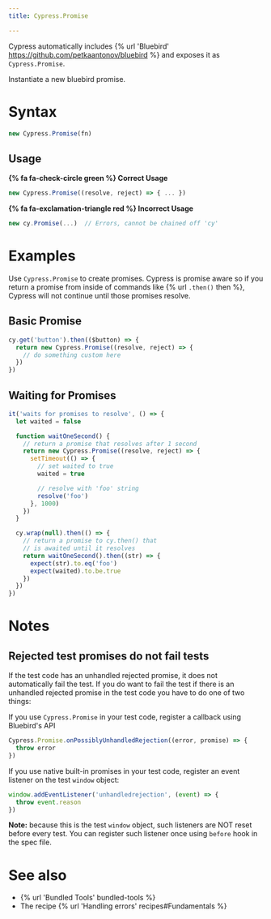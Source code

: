 ```yaml
---
title: Cypress.Promise

---
```


Cypress automatically includes {% url 'Bluebird' https://github.com/petkaantonov/bluebird %} and exposes it as `Cypress.Promise`.

Instantiate a new bluebird promise.

# Syntax

```javascript
new Cypress.Promise(fn)
```

## Usage

**{% fa fa-check-circle green %} Correct Usage**

```javascript
new Cypress.Promise((resolve, reject) => { ... })
```

**{% fa fa-exclamation-triangle red %} Incorrect Usage**

```javascript
new cy.Promise(...)  // Errors, cannot be chained off 'cy'
```
# Examples

Use `Cypress.Promise` to create promises. Cypress is promise aware so if you return a promise from inside of commands like {% url `.then()` then %}, Cypress will not continue until those promises resolve.

## Basic Promise

```javascript
cy.get('button').then(($button) => {
  return new Cypress.Promise((resolve, reject) => {
    // do something custom here
  })
})
```

## Waiting for Promises

```javascript
it('waits for promises to resolve', () => {
  let waited = false

  function waitOneSecond() {
    // return a promise that resolves after 1 second
    return new Cypress.Promise((resolve, reject) => {
      setTimeout(() => {
        // set waited to true
        waited = true

        // resolve with 'foo' string
        resolve('foo')
      }, 1000)
    })
  }

  cy.wrap(null).then(() => {
    // return a promise to cy.then() that
    // is awaited until it resolves
    return waitOneSecond().then((str) => {
      expect(str).to.eq('foo')
      expect(waited).to.be.true
    })
  })
})
```

# Notes

## Rejected test promises do not fail tests

If the test code has an unhandled rejected promise, it does not automatically fail the test. If you do want to fail the test if there is an unhandled rejected promise in the test code you have to do one of two things:

If you use `Cypress.Promise` in your test code, register a callback using Bluebird's API

```javascript
Cypress.Promise.onPossiblyUnhandledRejection((error, promise) => {
  throw error
})
```

If you use native built-in promises in your test code, register an event listener on the test `window` object:

```javascript
window.addEventListener('unhandledrejection', (event) => {
  throw event.reason
})
```

**Note:** because this is the test `window` object, such listeners are NOT reset before every test. You can register such listener once using `before` hook in the spec file.

# See also

- {% url 'Bundled Tools' bundled-tools %}
- The recipe {% url 'Handling errors' recipes#Fundamentals %}
